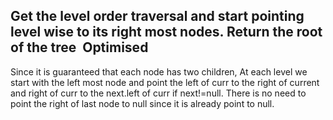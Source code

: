 Get the level order traversal and start pointing level wise to its right most nodes. Return the root of the tree
​
Optimised
---------------------------------------
Since it is guaranteed that each node has two children, At each level we start with the left most node and point the left of curr to the right of current and right of curr to the next.left of curr if next!=null. There is no need to point the right of last node to null since it is already point to null.